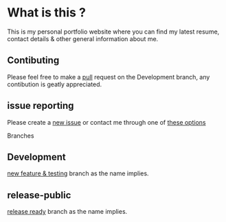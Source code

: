 # What is this ?
This is my personal portfolio website where you can find my latest resume, contact details & other general information about me.

## Contibuting
Please feel free to make a [pull](https://github.com/abolfazlchaman/Website-AbolfazlChaman/pulls) request on the Development branch, any contibution is geatly appreciated.

## issue reporting
Please create a [new issue](https://github.com/abolfazlchaman/Website-AbolfazlChaman/issues/new/choose) or contact me through one of [these options](www.abolfazcodes.ir/en/#contac) 

Branches
## Development
[new feature & testing](https://github.com/abolfazlchaman/Website-AbolfazlChaman/tree/Development) branch as the name implies.
## release-public
[release ready](https://github.com/abolfazlchaman/Website-AbolfazlChaman/tree/Release-public) branch as the name implies.

